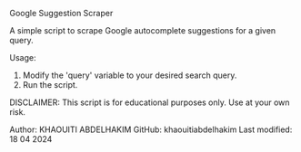 Google Suggestion Scraper

A simple script to scrape Google autocomplete suggestions for a given query.

Usage:
1. Modify the 'query' variable to your desired search query.
2. Run the script.

DISCLAIMER: This script is for educational purposes only. Use at your own risk.

Author: KHAOUITI ABDELHAKIM
GitHub: khaouitiabdelhakim
Last modified: 18 04 2024
